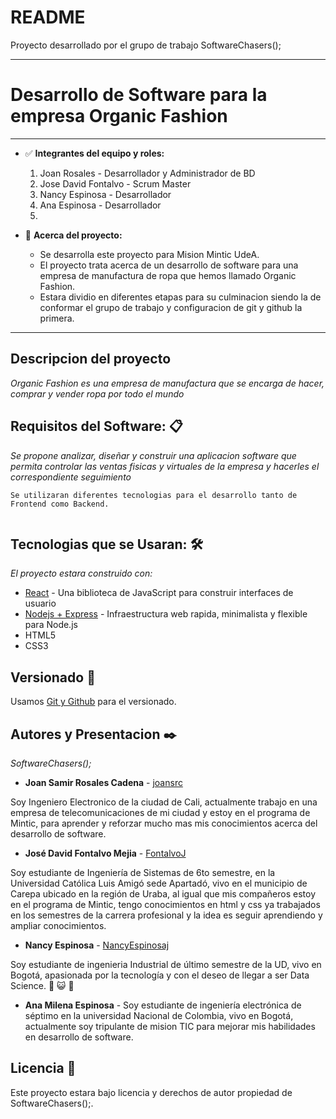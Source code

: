 # README

Proyecto desarrollado por el grupo de trabajo SoftwareChasers();

---

# **Desarrollo de Software para la empresa Organic Fashion**

---

- ✅ **Integrantes del equipo y roles:**
    1.  Joan Rosales - Desarrollador y Administrador de BD 
    2.  Jose David Fontalvo - Scrum Master
    3.  Nancy Espinosa - Desarrollador 
    4.  Ana Espinosa - Desarrollador
    5.


- 📕 **Acerca del proyecto:**
    -  Se desarrolla este proyecto para Mision Mintic UdeA.
    -  El proyecto trata acerca de un desarrollo de software para una empresa de manufactura de ropa que hemos llamado Organic Fashion.
    -  Estara dividio en diferentes etapas para su culminacion siendo la de conformar el grupo de trabajo y configuracion de git y github la primera.



---

## **Descripcion del proyecto**

*Organic Fashion es una empresa de manufactura que se encarga de hacer, comprar y vender ropa por todo el mundo*


## **Requisitos del Software: 📋**

*Se propone analizar, diseñar y construir una aplicacion software que permita controlar las ventas fisicas y virtuales de la empresa y hacerles el correspondiente seguimiento*

```
Se utilizaran diferentes tecnologias para el desarrollo tanto de Frontend como Backend.


```

## **Tecnologias que se Usaran: 🛠️**

*El proyecto estara construido con:*

- [React](https://es.reactjs.org/) - Una biblioteca de JavaScript para construir interfaces de usuario
- [Nodejs + Express](https://expressjs.com/es/) - Infraestructura web rapida, minimalista y flexible para Node.js
- HTML5
- CSS3


## **Versionado 📌**

Usamos [Git y Github](http://github.com/) para el versionado.


## **Autores y Presentacion ✒️**

*SoftwareChasers();*

- **Joan Samir Rosales Cadena** - [joansrc](https://github.com/joansrc)

Soy Ingeniero Electronico de la ciudad de Cali, actualmente trabajo en una empresa de telecomunicaciones de mi ciudad y estoy en el programa de Mintic, para aprender y reforzar mucho mas mis conocimientos acerca del desarrollo de  software.

- **José David Fontalvo Mejia** - [FontalvoJ](https://github.com/FontalvoJ)

Soy estudiante de Ingeniería de Sistemas de 6to semestre, en la Universidad Católica Luis Amigó sede Apartadó, vivo en el municipio de Carepa ubicado en la región de Uraba, al igual que mis compañeros estoy en el programa de Mintic, tengo conocimientos en html y css ya trabajados en los semestres de la carrera profesional y la idea es seguir aprendiendo y ampliar conocimientos.

- **Nancy Espinosa** - [NancyEspinosaj](https://github.com/NancyEspinosaj)

Soy estudiante de ingenieria Industrial de último semestre de la UD, vivo en Bogotá, apasionada por la tecnología y con el deseo de llegar a ser Data Science. :dancer: :smiley_cat:  :new_moon_with_face:

- **Ana Milena Espinosa** - [](https://github.com/AnaMilenaE)
Soy estudiante de ingeniería electrónica de séptimo en la universidad Nacional de Colombia, vivo en Bogotá, actualmente soy tripulante de mision TIC para mejorar mis habilidades en desarrollo de software.


## **Licencia 📄**

Este proyecto estara bajo licencia y derechos de autor propiedad de SoftwareChasers();.

